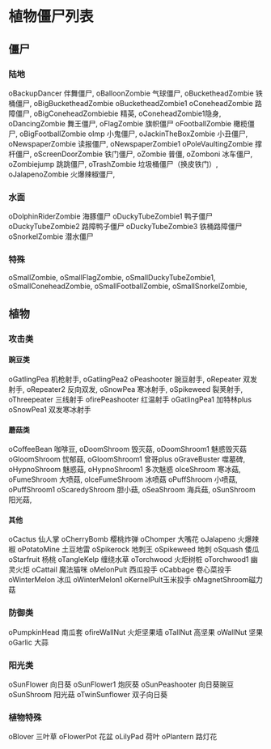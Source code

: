 # 植物僵尸列表

## 僵尸

### 陆地

oBackupDancer 伴舞僵尸,
oBalloonZombie 气球僵尸,
oBucketheadZombie 铁桶僵尸,
oBigBucketheadZombie
oBucketheadZombie1
oConeheadZombie 路障僵尸,
oBigConeheadZombiebie 精英,
oConeheadZombie1隐身,
oDancingZombie 舞王僵尸,
oFlagZombie 旗帜僵尸
oFootballZombie 橄榄僵尸,
 oBigFootballZombie
oImp 小鬼僵尸,
oJackinTheBoxZombie 小丑僵尸,
oNewspaperZombie 读报僵尸,
oNewspaperZombie1
oPoleVaultingZombie 撑杆僵尸,
oScreenDoorZombie 铁门僵尸,
oZombie 普僵,
oZomboni 冰车僵尸,
oZombiejump 跳跳僵尸,
oTrashZombie 垃圾桶僵尸（换皮铁门）,
oJalapenoZombie 火爆辣椒僵尸,


### 水面

oDolphinRiderZombie 海豚僵尸
oDuckyTubeZombie1 鸭子僵尸
oDuckyTubeZombie2 路障鸭子僵尸
oDuckyTubeZombie3 铁桶路障僵尸
oSnorkelZombie 潜水僵尸

### 特殊

oSmallZombie,
oSmallFlagZombie,
oSmallDuckyTubeZombie1,
oSmallConeheadZombie,
oSmallFootballZombie,
oSmallSnorkelZombie,

## 植物

### 攻击类

#### 豌豆类

oGatlingPea 机枪射手,
oGatlingPea2
oPeashooter 豌豆射手,
oRepeater 双发射手,
oRepeater2 反向双发,
oSnowPea 寒冰射手,
oSpikeweed 裂荚射手,
oThreepeater 三线射手
ofirePeashooter 红温射手
oGatlingPea1 加特林plus
oSnowPea1 双发寒冰射手


#### 蘑菇类

oCoffeeBean 咖啡豆,
oDoomShroom 毁灭菇,
oDoomShroom1 魅惑毁灭菇
oGloomShroom 忧郁菇,
oGloomShroom1 曾哥plus
oGraveBuster 噬墓碑,
oHypnoShroom 魅惑菇,
oHypnoShroom1 多次魅惑
oIceShroom 寒冰菇,
oFumeShroom 大喷菇,
oIceFumeShroom 冰喷菇
oPuffShroom 小喷菇,
oPuffShroom1 
oScaredyShroom 胆小菇,
oSeaShroom 海兵菇,
oSunShroom 阳光菇,

#### 其他

oCactus 仙人掌
oCherryBomb 樱桃炸弹
oChomper 大嘴花
oJalapeno 火爆辣椒
oPotatoMine 土豆地雷
oSpikerock 地刺王
oSpikeweed 地刺
oSquash 倭瓜
oStarfruit 杨桃
oTangleKelp 缠绕水草
oTorchwood 火炬树桩
oTorchwood1 幽灵火炬
oCattail 魔法猫咪
oMelonPult 西瓜投手
oCabbage 卷心菜投手
oWinterMelon 冰瓜
oWinterMelon1
oKernelPult玉米投手
oMagnetShroom磁力菇

### 防御类

oPumpkinHead 南瓜套
ofireWallNut 火炬坚果墙
oTallNut 高坚果
oWallNut 坚果
oGarlic 大蒜

### 阳光类

oSunFlower 向日葵
oSunFlower1 炮灰葵
oSunPeashooter 向日葵豌豆
oSunShroom 阳光菇
oTwinSunflower 双子向日葵

### 植物特殊

oBlover 三叶草
oFlowerPot 花盆
oLilyPad 荷叶
oPlantern 路灯花
